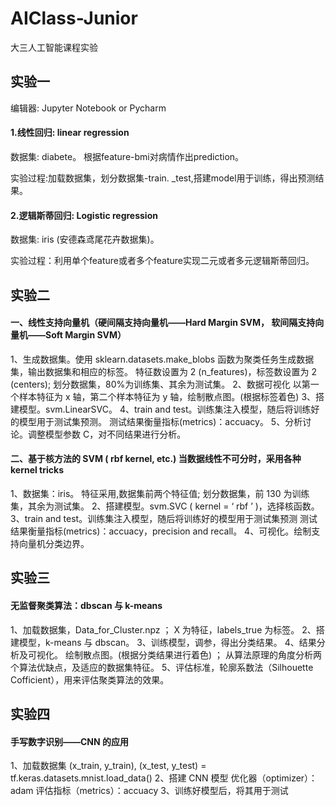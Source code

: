 # AIClass-Junior
大三人工智能课程实验

## 实验一

编辑器: Jupyter Notebook or Pycharm

#### 1.线性回归: linear regression

数据集: diabete。 根据feature-bmi对病情作出prediction。

实验过程:加载数据集，划分数据集-train. _test,搭建model用于训练，得出预测结果。

#### 2.逻辑斯蒂回归: Logistic regression

数据集: iris (安德森鸢尾花卉数据集)。

实验过程：利用单个feature或者多个feature实现二元或者多元逻辑斯蒂回归。

## 实验二

#### 一、线性支持向量机（硬间隔支持向量机——Hard Margin SVM， 软间隔支持向量机——Soft Margin SVM）

1、生成数据集。使用 sklearn.datasets.make_blobs 函数为聚类任务生成数据集，输出数据集和相应的标签。
特征数设置为 2 (n_features)，标签数设置为 2 (centers);
划分数据集，80%为训练集、其余为测试集。
2、数据可视化
以第一个样本特征为 x 轴，第二个样本特征为 y 轴，绘制散点图。(根据标签着色)
3、搭建模型。svm.LinearSVC。
4、train and test。训练集注入模型，随后将训练好的模型用于测试集预测。
测试结果衡量指标(metrics)：accuacy。
5、分析讨论。调整模型参数 C，对不同结果进行分析。

#### 二、基于核方法的 SVM ( rbf kernel, etc.) 当数据线性不可分时，采用各种kernel tricks
1、数据集：iris。
特征采用,数据集前两个特征值;
划分数据集，前 130 为训练集，其余为测试集。
2、搭建模型。svm.SVC ( kernel = ‘ rbf ’ )，选择核函数。
3、train and test。训练集注入模型，随后将训练好的模型用于测试集预测
测试结果衡量指标(metrics)：accuacy，precision and recall。
4、可视化。绘制支持向量机分类边界。

## 实验三

#### 无监督聚类算法：dbscan 与 k-means

1、加载数据集，Data_for_Cluster.npz ；
X 为特征，labels_true 为标签。
2、搭建模型，k-means 与 dbscan。
3、训练模型，调参，得出分类结果。
4、结果分析及可视化。
    绘制散点图。(根据分类结果进行着色) ；
    从算法原理的角度分析两个算法优缺点，及适应的数据集特征。
5、评估标准，轮廓系数法（Silhouette Cofficient），用来评估聚类算法的效果。

## 实验四

#### 手写数字识别——CNN 的应用
1、加载数据集
(x_train, y_train), (x_test, y_test) = tf.keras.datasets.mnist.load_data()
2、搭建 CNN 模型
优化器（optimizer）：adam
评估指标（metrics）：accuacy
3、训练好模型后，将其用于测试
